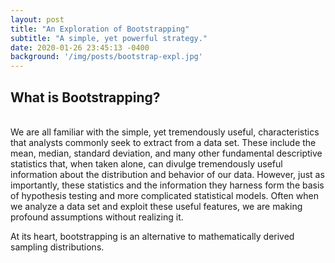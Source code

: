 ```yaml
---
layout: post
title: "An Exploration of Bootstrapping"
subtitle: "A simple, yet powerful strategy."
date: 2020-01-26 23:45:13 -0400
background: '/img/posts/bootstrap-expl.jpg'
---
```


## What is Bootstrapping?
<br>
We are all familiar with the simple, yet tremendously useful, characteristics that analysts commonly seek to extract from a data set. These include the mean, median, standard deviation, and many other fundamental descriptive statistics that, when taken alone, can divulge tremendously useful information about the distribution and behavior of our data. However, just as importantly, these statistics and the information they harness form the basis of hypothesis testing and more complicated statistical models. Often when we analyze a data set and exploit these useful features, we are making profound assumptions without realizing it. 

At its heart, bootstrapping is an alternative to mathematically derived sampling distributions. 